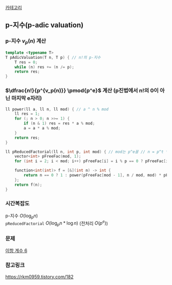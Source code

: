 [카테고리](/README.md)
## p-지수(p-adic valuation)
### p-지수 $v_p(n)$ 계산
```cpp
template <typename T>
T pAdicValuation(T n, T p) { // n!의 p-지수
    T res = 0;
    while (n) res += (n /= p);
    return res;
}
```

### $\dfrac{n!}{p^{v_p(n)}} \pmod{p^e}$ 계산 (p진법에서 n!의 0이 아닌 마지막 e자리)
```cpp
ll power(ll a, ll n, ll mod) { // a ^ n % mod
    ll res = 1;
    for (; n > 0; n >>= 1) {
        if (n & 1) res = res * a % mod;
        a = a * a % mod;
    }
    return res;
}

ll pReducedFactorial(ll n, int p, int mod) { // mod는 p^e꼴 // n = p^t * m(t는 p-지수)라 할 때 m % p^e 계산
    vector<int> pFreeFac(mod, 1);
    for (int i = 2; i < mod; i++) pFreeFac[i] = i % p == 0 ? pFreeFac[i - 1] : pFreeFac[i - 1] * i % mod;

    function<int(int)> f = [&](int n) -> int {
        return n == 0 ? 1 : power(pFreeFac[mod - 1], n / mod, mod) * pFreeFac[n % mod] % mod * f(n / p) % mod;
    };
    return f(n);
}

```
### 시간복잡도 
p-지수 $O(\log_{p}{n})$   
`pReducedFactorial` $O\left(\log_{p}{n} * \log{n} \right)$ (전처리 $O(p^e)$)   

### 문제
[이항 계수 6](https://www.acmicpc.net/problem/14854)   

### 참고링크
https://rkm0959.tistory.com/182   
